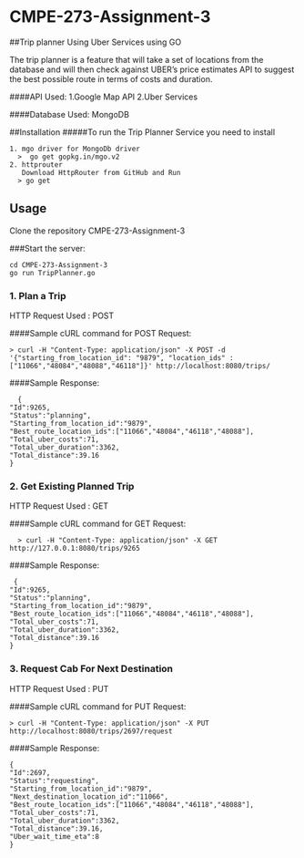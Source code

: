# CMPE-273-Assignment-3
##Trip planner Using Uber Services using GO

The trip planner is a feature that will take a set of locations from the database and will then check against UBER’s price estimates API to suggest the best possible route in terms of costs and duration.

####API Used:
1.Google Map API
2.Uber Services

####Database Used:
 MongoDB

##Installation
#####To run the Trip Planner Service you need to install
```
1. mgo driver for MongoDb driver
  >  go get gopkg.in/mgo.v2
2. httprouter
   Download HttpRouter from GitHub and Run
  > go get
```
## Usage

Clone the repository CMPE-273-Assignment-3

###Start the  server:

```
cd CMPE-273-Assignment-3
go run TripPlanner.go
```
### 1. Plan a Trip

HTTP Request Used : POST

####Sample cURL command for POST Request:
```
> curl -H "Content-Type: application/json" -X POST -d '{"starting_from_location_id": "9879", "location_ids" : ["11066","48084","48088","46118"]}' http://localhost:8080/trips/
```

####Sample Response:
```
  {
"Id":9265,
"Status":"planning",
"Starting_from_location_id":"9879",
"Best_route_location_ids":["11066","48084","46118","48088"],
"Total_uber_costs":71,
"Total_uber_duration":3362,
"Total_distance":39.16
}
```

### 2. Get Existing Planned Trip

HTTP Request Used : GET

####Sample cURL command for GET Request:
```
  > curl -H "Content-Type: application/json" -X GET http://127.0.0.1:8080/trips/9265
```
####Sample Response:
```
 {
"Id":9265,
"Status":"planning",
"Starting_from_location_id":"9879",
"Best_route_location_ids":["11066","48084","46118","48088"],
"Total_uber_costs":71,
"Total_uber_duration":3362,
"Total_distance":39.16
}
```
### 3. Request Cab For Next Destination


HTTP Request Used : PUT

####Sample cURL command for PUT Request:
```
> curl -H "Content-Type: application/json" -X PUT http://localhost:8080/trips/2697/request
```
####Sample Response:
```
{
"Id":2697,
"Status":"requesting",
"Starting_from_location_id":"9879",
"Next_destination_location_id":"11066",
"Best_route_location_ids":["11066","48084","46118","48088"],
"Total_uber_costs":71,
"Total_uber_duration":3362,
"Total_distance":39.16,
"Uber_wait_time_eta":8
}
```
